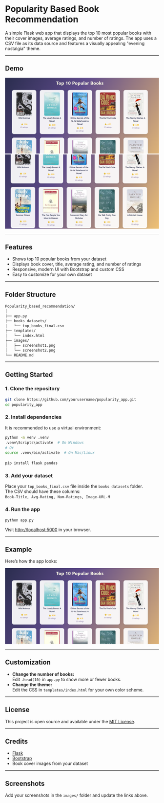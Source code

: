 # Popularity Based Book Recommendation

A simple Flask web app that displays the top 10 most popular books with their cover images, average ratings, and number of ratings. The app uses a CSV file as its data source and features a visually appealing "evening nostalgia" theme.

---

## Demo

![App Screenshot 1](images/screenshot1.png)
![App Screenshot 2](images/screenshot2.png)

---

## Features

- Shows top 10 popular books from your dataset
- Displays book cover, title, average rating, and number of ratings
- Responsive, modern UI with Bootstrap and custom CSS
- Easy to customize for your own dataset

---

## Folder Structure

```
Popularity_based_recommendation/
│
├── app.py
├── books datasets/
│   └── top_books_final.csv
├── templates/
│   └── index.html
├── images/
│   ├── screenshot1.png
│   └── screenshot2.png
└── README.md
```

---

## Getting Started

### 1. Clone the repository

```sh
git clone https://github.com/yourusername/popularity_app.git
cd popularity_app
```

### 2. Install dependencies

It is recommended to use a virtual environment:

```sh
python -m venv .venv
.venv\Scripts\activate  # On Windows
# Or
source .venv/bin/activate  # On Mac/Linux

pip install flask pandas
```

### 3. Add your dataset

Place your `top_books_final.csv` file inside the `books datasets` folder.  
The CSV should have these columns:  
`Book-Title, Avg-Rating, Num-Ratings, Image-URL-M`

### 4. Run the app

```sh
python app.py
```

Visit [http://localhost:5000](http://localhost:5000) in your browser.

---

## Example

Here’s how the app looks:

![Book Grid Example](images/screenshot1.png)

---

## Customization

- **Change the number of books:**  
  Edit `.head(10)` in `app.py` to show more or fewer books.
- **Change the theme:**  
  Edit the CSS in `templates/index.html` for your own color scheme.

---

## License

This project is open source and available under the [MIT License](LICENSE).

---

## Credits

- [Flask](https://flask.palletsprojects.com/)
- [Bootstrap](https://getbootstrap.com/)
- Book cover images from your dataset

---

## Screenshots

Add your screenshots in the `images/` folder and update the links above.
